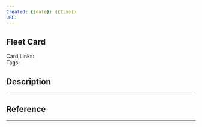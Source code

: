 ```yaml
---
Created: {{date}} {{time}}
URL:
---
```

## Fleet Card

Card Links:  
Tags:

## Description
---




## Reference
---
